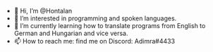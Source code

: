 - 👋 Hi, I’m @Hontalan
- 👀 I’m interested in programming and spoken languages.
- 🌱 I’m currently learning how to translate programs from English to German and Hungarian and vice versa. 
- 📫 How to reach me: find me on Discord: Adimra#4433

<!---
Hontalan/Hontalan is a ✨ special ✨ repository because its `README.md` (this file) appears on your GitHub profile.
You can click the Preview link to take a look at your changes.
- 💞️ I’m looking to collaborate on Chronicles of Myrtana: Archolos, Hungarian translation.
--->
